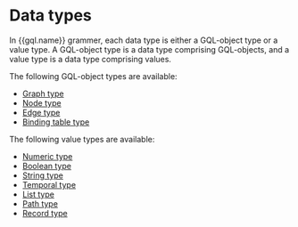# Data types

In {{gql.name}} grammer, each data type is either a GQL-object type or a value type. A GQL-object type is a data type comprising GQL-objects, and a value type is a data type comprising values.

The following GQL-object types are available:

- [Graph type](graph-type.md)
- [Node type](node-type.md)
- [Edge type](edge-type.md)
- [Binding table type](binding-table-type.md) 


The following value types are available:

- [Numeric type](numeric-type.md)
- [Boolean type](boolean-type.md)
- [String type](c-string-type.md)
- [Temporal type](temporal-type.md)
- [List type](list-type.md)
- [Path type](path-type.md)
- [Record type](record-type.md)